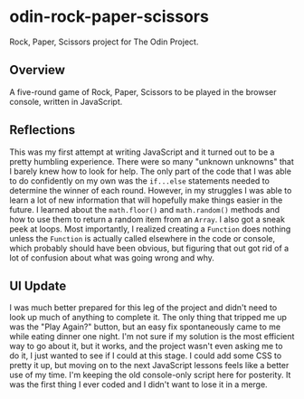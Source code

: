 # odin-rock-paper-scissors

Rock, Paper, Scissors project for The Odin Project.

## Overview

A five-round game of Rock, Paper, Scissors to be played in the
browser console, written in JavaScript.

## Reflections

This was my first attempt at writing JavaScript and it turned out to
be a pretty humbling experience. There were so many "unknown
unknowns" that I barely knew how to look for help. The only part of
the code that I was able to do confidently on my own was the
`if...else` statements needed to determine the winner of each round.
However, in my struggles I was able to learn a lot of new information
that will hopefully make things easier in the future. I learned about
the `math.floor()` and `math.random()` methods and how to use them to
return a random item from an `Array`. I also got a sneak peek at
loops. Most importantly, I realized creating a `Function` does
nothing unless the `Function` is actually called elsewhere in the
code or console, which probably should have been obvious, but
figuring that out got rid of a lot of confusion about what was going
wrong and why.

## UI Update

I was much better prepared for this leg of the project and didn't
need to look up much of anything to complete it. The only thing
that tripped me up was the "Play Again?" button, but an easy fix
spontaneously came to me while eating dinner one night. I'm not sure
if my solution is the most efficient way to go about it, but it
works, and the project wasn't even asking me to do it, I just
wanted to see if I could at this stage. I could add some CSS to
pretty it up, but moving on to the next JavaScript lessons feels
like a better use of my time. I'm keeping the old console-only
script here for posterity. It was the first thing I ever coded and I
didn't want to lose it in a merge.
